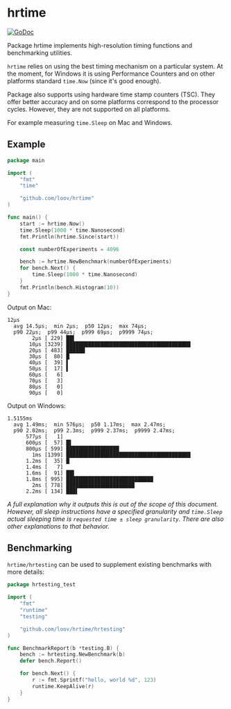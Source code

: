 # hrtime

[![GoDoc](https://godoc.org/github.com/loov/hrtime?status.svg)](http://godoc.org/github.com/loov/hrtime)

Package hrtime implements high-resolution timing functions and benchmarking utilities.

`hrtime` relies on using the best timing mechanism on a particular system. At the moment, for Windows it is using Performance Counters and on other platforms standard `time.Now` (since it's good enough).

Package also supports using hardware time stamp counters (TSC). They offer better accuracy and on some platforms correspond to the processor cycles. However, they are not supported on all platforms.

For example measuring `time.Sleep` on Mac and Windows.

## Example
```go
package main

import (
    "fmt"
    "time"

    "github.com/loov/hrtime"
)

func main() {
    start := hrtime.Now()
    time.Sleep(1000 * time.Nanosecond)
    fmt.Println(hrtime.Since(start))

    const numberOfExperiments = 4096

    bench := hrtime.NewBenchmark(numberOfExperiments)
    for bench.Next() {
        time.Sleep(1000 * time.Nanosecond)
    }
    fmt.Println(bench.Histogram(10))
}
```

Output on Mac:

```
12µs
  avg 14.5µs;  min 2µs;  p50 12µs;  max 74µs;
  p90 22µs;  p99 44µs;  p999 69µs;  p9999 74µs;
        2µs [ 229] ██▌
       10µs [3239] ████████████████████████████████████████
       20µs [ 483] ██████
       30µs [  80] █
       40µs [  39] ▌
       50µs [  17] ▌
       60µs [   6]
       70µs [   3]
       80µs [   0]
       90µs [   0]
```

Output on Windows:

```
1.5155ms
  avg 1.49ms;  min 576µs;  p50 1.17ms;  max 2.47ms;
  p90 2.02ms;  p99 2.3ms;  p999 2.37ms;  p9999 2.47ms;
      577µs [   1]
      600µs [  57] █▌
      800µs [ 599] █████████████████
        1ms [1399] ████████████████████████████████████████
      1.2ms [  35] █
      1.4ms [   7]
      1.6ms [  91] ██▌
      1.8ms [ 995] ████████████████████████████
        2ms [ 778] ██████████████████████
      2.2ms [ 134] ███▌
```

_A full explanation why it outputs this is out of the scope of this document. However, all sleep instructions have a specified granularity and `time.Sleep` actual sleeping time is `requested time ± sleep granularity`. There are also other explanations to that behavior._

## Benchmarking

`hrtime/hrtesting` can be used to supplement existing benchmarks with more details:

```go
package hrtesting_test

import (
	"fmt"
	"runtime"
	"testing"

	"github.com/loov/hrtime/hrtesting"
)

func BenchmarkReport(b *testing.B) {
	bench := hrtesting.NewBenchmark(b)
	defer bench.Report()

	for bench.Next() {
		r := fmt.Sprintf("hello, world %d", 123)
		runtime.KeepAlive(r)
	}
}
``` 